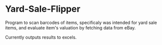 # Yard-Sale-Flipper

Program to scan barcodes of items, specificaly was intended for yard sale items, and evaluate item's valuation by fetching data from eBay. 

Currently outputs results to excels.
